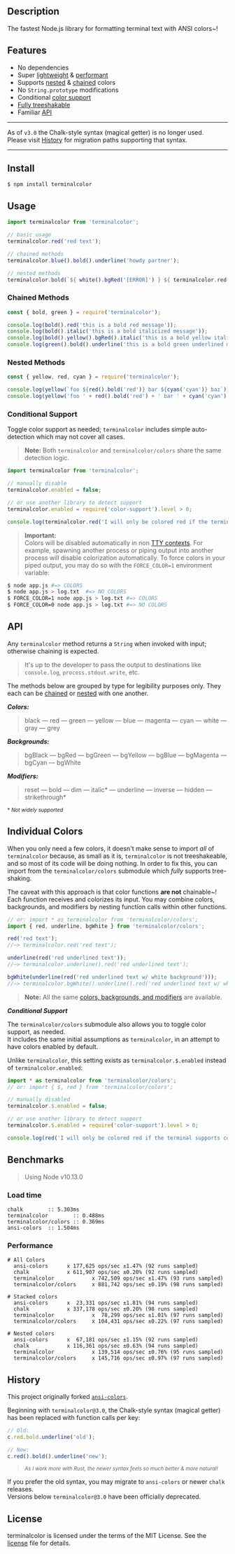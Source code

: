 ## Description
The fastest Node.js library for formatting terminal text with ANSI colors~!

## Features

* No dependencies
* Super [lightweight](#load-time) & [performant](#performance)
* Supports [nested](#nested-methods) & [chained](#chained-methods) colors
* No `String.prototype` modifications
* Conditional [color support](#conditional-support)
* [Fully treeshakable](#individual-colors)
* Familiar [API](#api)

---

As of `v3.0` the Chalk-style syntax (magical getter) is no longer used.<br>Please visit [History](#history) for migration paths supporting that syntax.

---


## Install

```
$ npm install terminalcolor
```


## Usage

```js
import terminalcolor from 'terminalcolor';

// basic usage
terminalcolor.red('red text');

// chained methods
terminalcolor.blue().bold().underline('howdy partner');

// nested methods
terminalcolor.bold(`${ white().bgRed('[ERROR]') } ${ terminalcolor.red().italic('Something happened')}`);
```

### Chained Methods

```js
const { bold, green } = require('terminalcolor');

console.log(bold().red('this is a bold red message'));
console.log(bold().italic('this is a bold italicized message'));
console.log(bold().yellow().bgRed().italic('this is a bold yellow italicized message'));
console.log(green().bold().underline('this is a bold green underlined message'));
```

### Nested Methods

```js
const { yellow, red, cyan } = require('terminalcolor');

console.log(yellow(`foo ${red().bold('red')} bar ${cyan('cyan')} baz`));
console.log(yellow('foo ' + red().bold('red') + ' bar ' + cyan('cyan') + ' baz'));
```


### Conditional Support

Toggle color support as needed; `terminalcolor` includes simple auto-detection which may not cover all cases.

> **Note:** Both `terminalcolor` and `terminalcolor/colors` share the same detection logic.

```js
import terminalcolor from 'terminalcolor';

// manually disable
terminalcolor.enabled = false;

// or use another library to detect support
terminalcolor.enabled = require('color-support').level > 0;

console.log(terminalcolor.red('I will only be colored red if the terminal supports colors'));
```

> **Important:** <br>Colors will be disabled automatically in non [TTY contexts](https://nodejs.org/api/process.html#process_a_note_on_process_i_o). For example, spawning another process or piping output into another process will disable colorization automatically. To force colors in your piped output, you may do so with the `FORCE_COLOR=1` environment variable:

```sh
$ node app.js #=> COLORS
$ node app.js > log.txt  #=> NO COLORS
$ FORCE_COLOR=1 node app.js > log.txt #=> COLORS
$ FORCE_COLOR=0 node app.js > log.txt #=> NO COLORS
```

## API

Any `terminalcolor` method returns a `String` when invoked with input; otherwise chaining is expected.

> It's up to the developer to pass the output to destinations like `console.log`, `process.stdout.write`, etc.

The methods below are grouped by type for legibility purposes only. They each can be [chained](#chained-methods) or [nested](#nested-methods) with one another.

***Colors:***
> black &mdash; red &mdash; green &mdash; yellow &mdash; blue &mdash; magenta &mdash; cyan &mdash; white &mdash; gray &mdash; grey

***Backgrounds:***
> bgBlack &mdash; bgRed &mdash; bgGreen &mdash; bgYellow &mdash; bgBlue &mdash; bgMagenta &mdash; bgCyan &mdash; bgWhite

***Modifiers:***
> reset &mdash; bold &mdash; dim &mdash; italic* &mdash; underline &mdash; inverse &mdash; hidden &mdash; strikethrough*

<sup>* <em>Not widely supported</em></sup>


## Individual Colors

When you only need a few colors, it doesn't make sense to import _all_ of `terminalcolor` because, as small as it is, `terminalcolor` is not treeshakeable, and so most of its code will be doing nothing. In order to fix this, you can import from the `terminalcolor/colors` submodule which _fully_ supports tree-shaking.

The caveat with this approach is that color functions **are not** chainable~!<br>Each function receives and colorizes its input. You may combine colors, backgrounds, and modifiers by nesting function calls within other functions.

```js
// or: import * as terminalcolor from 'terminalcolor/colors';
import { red, underline, bgWhite } from 'terminalcolor/colors';

red('red text');
//~> terminalcolor.red('red text');

underline(red('red underlined text'));
//~> terminalcolor.underline().red('red underlined text');

bgWhite(underline(red('red underlined text w/ white background')));
//~> terminalcolor.bgWhite().underline().red('red underlined text w/ white background');
```

> **Note:** All the same [colors, backgrounds, and modifiers](#api) are available.

***Conditional Support***

The `terminalcolor/colors` submodule also allows you to toggle color support, as needed.<br>
It includes the same initial assumptions as `terminalcolor`, in an attempt to have colors enabled by default.

Unlike `terminalcolor`, this setting exists as `terminalcolor.$.enabled` instead of `terminalcolor.enabled`:

```js
import * as terminalcolor from 'terminalcolor/colors';
// or: import { $, red } from 'terminalcolor/colors';

// manually disabled
terminalcolor.$.enabled = false;

// or use another library to detect support
terminalcolor.$.enabled = require('color-support').level > 0;

console.log(red('I will only be colored red if the terminal supports colors'));
```


## Benchmarks

> Using Node v10.13.0

### Load time

```
chalk        :: 5.303ms
terminalcolor        :: 0.488ms
terminalcolor/colors :: 0.369ms
ansi-colors  :: 1.504ms
```

### Performance

```
# All Colors
  ansi-colors      x 177,625 ops/sec ±1.47% (92 runs sampled)
  chalk            x 611,907 ops/sec ±0.20% (92 runs sampled)
  terminalcolor            x 742,509 ops/sec ±1.47% (93 runs sampled)
  terminalcolor/colors     x 881,742 ops/sec ±0.19% (98 runs sampled)

# Stacked colors
  ansi-colors      x  23,331 ops/sec ±1.81% (94 runs sampled)
  chalk            x 337,178 ops/sec ±0.20% (98 runs sampled)
  terminalcolor            x  78,299 ops/sec ±1.01% (97 runs sampled)
  terminalcolor/colors     x 104,431 ops/sec ±0.22% (97 runs sampled)

# Nested colors
  ansi-colors      x  67,181 ops/sec ±1.15% (92 runs sampled)
  chalk            x 116,361 ops/sec ±0.63% (94 runs sampled)
  terminalcolor            x 139,514 ops/sec ±0.76% (95 runs sampled)
  terminalcolor/colors     x 145,716 ops/sec ±0.97% (97 runs sampled)
```


## History

This project originally forked [`ansi-colors`](https://github.com/doowb/ansi-colors).

Beginning with `terminalcolor@3.0`, the Chalk-style syntax (magical getter) has been replaced with function calls per key:

```js
// Old:
c.red.bold.underline('old');

// New:
c.red().bold().underline('new');
```
> <sup><em>As I work more with Rust, the newer syntax feels so much better & more natural!</em></sup>

If you prefer the old syntax, you may migrate to `ansi-colors` or newer `chalk` releases.<br>Versions below `terminalcolor@3.0` have been officially deprecated.


## License

terminalcolor is licensed under the terms of the MIT License. See the [license](license) file for details.